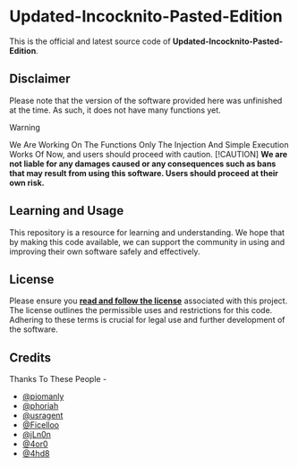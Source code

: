 # Updated-Incocknito-Pasted-Edition

This is the official and latest source code of **Updated-Incocknito-Pasted-Edition**.

## Disclaimer
Please note that the version of the software provided here was unfinished at the time. As such, it does not have many functions yet.

> [!WARNING]  
> We Are Working On The Functions Only The Injection And Simple Execution Works Of Now, and users should proceed with caution.
> [!CAUTION]
> **We are not liable for any damages caused or any consequences such as bans that may result from using this software. Users should proceed at their own risk.**

## Learning and Usage
This repository is a resource for learning and understanding. We hope that by making this code available, we can support the community in using and improving their own software safely and effectively.

## License
Please ensure you **[read and follow the license](/LICENSE.md)** associated with this project. The license outlines the permissible uses and restrictions for this code. Adhering to these terms is crucial for legal use and further development of the software.

## Credits
Thanks To These People -
- [@piomanly](https://github.com/piomanly)
- [@phoriah](https://github.com/phoriah)
- [@usragent](https://github.com/usragent)
- [@Ficelloo](https://github.com/Ficelloo)
- [@jLn0n](https://github.com/jLn0n)
- [@4or0](https://github.com/4or0)
- [@4hd8](https://github.com/4hd88)
